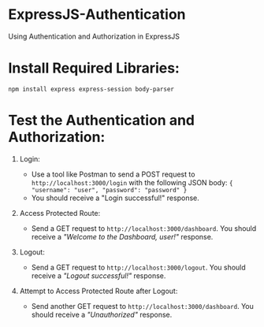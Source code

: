 # ExpressJS-Authentication
Using Authentication and Authorization in ExpressJS

# Install Required Libraries:
`npm install express express-session body-parser`

# Test the Authentication and Authorization:
1. Login:
    - Use a tool like Postman to send a POST request to `http://localhost:3000/login` with the following JSON body:
    `{
    "username": "user",
    "password": "password"
    }`
    - You should receive a "Login successful!" response.

2. Access Protected Route:
    - Send a GET request to `http://localhost:3000/dashboard`. You should receive a *"Welcome to the Dashboard, user!"* response.
  
3. Logout:
   - Send a GET request to `http://localhost:3000/logout`. You should receive a *"Logout successful!"* response.
      
4. Attempt to Access Protected Route after Logout:
   -  Send another GET request to `http://localhost:3000/dashboard`. You should receive a *"Unauthorized"* response.


